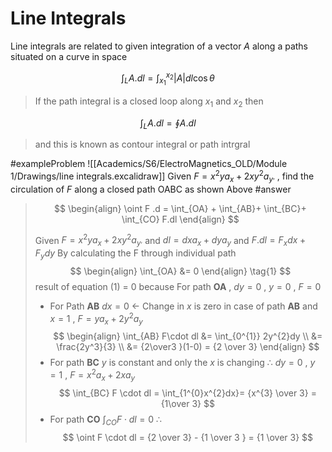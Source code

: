 # Line Integrals
Line integrals are related to given integration of a vector $A$ along a paths situated on a curve in space

$$
\int_L A.dl = \int_{x_1}^{x_2} \left| A \right| dl \cos \theta
$$

> If the path integral is a closed loop along $x_1$ and $x_2$ then

$$
\int_L A.dl = \oint A.dl
$$
>and this is known as contour integral or path intrgral



#exampleProblem 
![[Academics/S6/ElectroMagnetics_OLD/Module 1/Drawings/line integrals.excalidraw]]
Given $F = x^2ya_x + 2xy^2 a_{y^,}$ , find the circulation of $F$ along a closed path OABC as shown Above
#answer

>$$
\begin{align}
\oint F .d = \int_{OA} + \int_{AB}+ \int_{BC}+ \int_{CO} F.dl
\end{align}
>$$
>
>Given $F = x^2ya_x + 2xy^2 a_{y^,}$ and $dl = dxa_{x}+ dya_{y}$ 
>and $F.dl = F_xdx+ F_ydy$ 
>By calculating the F through individual path
>$$
\begin{align}
 \int_{OA} &= 0
\end{align} \tag{1}
>$$
> result of equation $(1)$ = 0 because For path **OA** , $dy = 0$ , $y =0$ , $F=0$
>- For Path **AB** $dx = 0$ <- Change in $x$ is zero in case of path **AB** and $x=1$ , $F=ya_{x}+ 2y^2a_y$ 
>$$
\begin{align}
 \int_{AB} F\cdot dl &= \int_{0^{1}} 2y^{2}dy \\
 &= \frac{2y^3}{3} \\
 &= {2\over3 }(1-0) = {2 \over 3}
\end{align}
>$$
>- For path **BC** $y$ is constant and only the $x$ is changing 
> $\therefore$ $dy =0$ , $y=1$ , $F=x^2a_{x}+ 2xa_y$
>$$
\int_{BC} F \cdot dl = \int_{1^{0}x^{2}dx}= {x^{3} \over 3} = {1\over 3}
>$$
> - For path **CO** $\int_{CO} F \cdot dl = 0$ 
> $\therefore$
>$$
\oint F \cdot dl = {2 \over 3} - {1 \over 3 } = {1 \over 3}
>$$